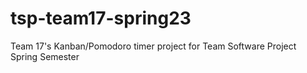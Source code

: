# tsp-team17-spring23
Team 17's Kanban/Pomodoro timer project for Team Software Project Spring Semester
